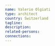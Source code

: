 ```yaml
---
name: Valerio Olgiati
type: architect
country: Switzerland
tagline:
description:
related-persons:
connections:
---
```

